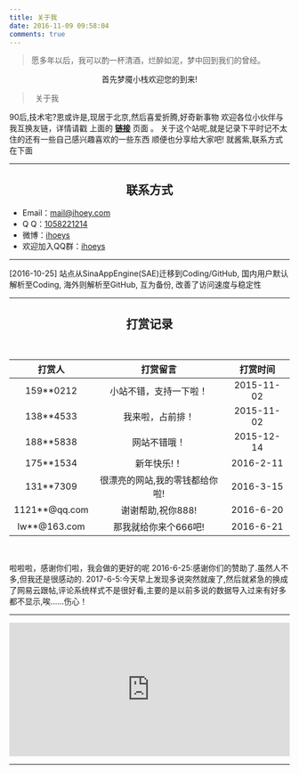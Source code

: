 ```yaml
---
title: 关于我
date: 2016-11-09 09:58:04
comments: true
---
```


<blockquote class="blockquote-center">愿多年以后，我可以酌一杯清酒，烂醉如泥，梦中回到我们的曾经。</blockquote>

<center>首先梦魇小栈欢迎您的到来!</center>

> <p style="text-indent: .5em; margin-bottom: 10px;">关于我</p>

90后,技术宅?恩或许是,现居于北京,然后喜爱折腾,好奇新事物
欢迎各位小伙伴与我互换友链，详情请戳 上面的 <a href="/links"><b>链接</b></a> 页面 。
关于这个站呢,就是记录下平时记不太住的还有一些自己感兴趣喜欢的一些东西
顺便也分享给大家吧!
就酱紫,联系方式在下面

***

<center> <h2>联系方式</h2> </center>

- Email：<a href="https://mail.qq.com/cgi-bin/qm_share?t=qm_mailme&email=mail@ihoey.com">mail@ihoey.com</a>
- Q  Q：<a href="http://wpa.qq.com/msgrd?v=3&uin=1058221214&site=qq&menu=yes">1058221214</a>
- 微博：<a href="http://weibo.com/hy951121">ihoeys</a>
- 欢迎加入QQ群：<a href="https://shang.qq.com/wpa/qunwpa?idkey=9049819d22fc4a5c4906cc246fec5236c193ff1b2ad365530ead8c3590cfac06">ihoeys</a>

***

[2016-10-25] 站点从SinaAppEngine(SAE)迁移到Coding/GitHub, 国内用户默认解析至Coding, 海外则解析至GitHub, 互为备份, 改善了访问速度与稳定性

***

<center> <h2>打赏记录</h2> </center><br>

| 打赏人        | 打赏留言                       | 打赏时间   |
| :--:          | :--:                           | :--:       |
| 159**0212     | 小站不错，支持一下啦！         | 2015-11-02 |
| 138**4533     | 我来啦，占前排！               | 2015-11-02 |
| 188**5838     | 网站不错哦！                   | 2015-12-14 |
| 175**1534     | 新年快乐!！                    | 2016-2-11  |
| 131**7309     | 很漂亮的网站,我的零钱都给你啦! | 2016-3-15  |
| 1121**@qq.com | 谢谢帮助,祝你888!              | 2016-6-20  |
| lw**@163.com  | 那我就给你来个666吧!           | 2016-6-21  |

<br>

啦啦啦，感谢你们啦，我会做的更好的呢
2016-6-25:感谢你们的赞助了.虽然人不多,但我还是很感动的.
2017-6-5:今天早上发现多说突然就废了,然后就紧急的换成了网易云跟帖,评论系统样式不是很好看,主要的是以前多说的数据导入过来有好多都不显示,唉……伤心！

***

<iframe src="https://sponsor.ihoey.com/" style="overflow-x:hidden;overflow-y:hidden; border:0xp none #fff; min-height:240px; width:100%;"  frameborder="0" scrolling="no"></iframe>

***
